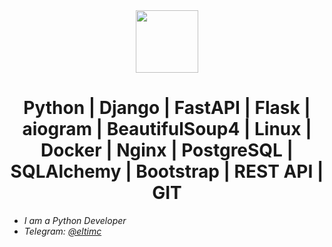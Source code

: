 <div id="header" align="center">
<img src=https://media.giphy.com/media/3o7aCTfyhYawdOXcFW/giphy.gif width="100"/>


# Python | Django | FastAPI | Flask | aiogram | BeautifulSoup4 | Linux | Docker | Nginx | PostgreSQL | SQLAlchemy | Bootstrap | REST API | GIT
 </div>

  - *I am a Python Developer*
  - *Telegram: [@eltimc](https://telegram.me/eltimc)*
